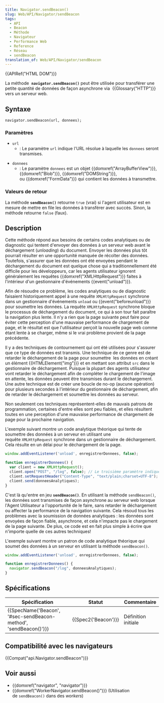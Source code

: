 ```yaml
---
title: Navigator.sendBeacon()
slug: Web/API/Navigator/sendBeacon
tags:
  - API
  - Beacon
  - Méthode
  - Navigateur
  - Performance Web
  - Reference
  - Réseau
  - sendBeacon
translation_of: Web/API/Navigator/sendBeacon
---
```

{{APIRef("HTML DOM")}}

La méthode  **`navigator.sendBeacon()`** peut être utilisée pour transférer une petite quantité de données de façon asynchrone via  {{Glossary("HTTP")}} vers un serveur web.

## Syntaxe

    navigator.sendBeacon(url, donnees);

### Paramètres

- `url`
  - : Le paramètre `url` indique l'URL résolue à laquelle les `donnees` seront transmises.

<!---->

- `donnees`
  - : Le paramètre `donnees` est un objet {{domxref("ArrayBufferView")}}, {{domxref("Blob")}}, {{domxref("DOMString")}}, ou {{domxref("FormData")}} qui contient les données à transmettre.

### Valeurs de retour

La méthode **`sendBeacon()`** retourne `true` (vrai) si l'agent utilisateur est en mesure de mettre en file les données à transférer avec succès. Sinon, la méthode retourne `false` (faux).

## Description

Cette méthode répond aux besoins de certains codes analytiques ou de diagnostic qui tentent d'envoyer des données à un serveur web avant le déchargement (_unloading_) du document. Envoyer les données plus tôt pourrait résulter en une opportunité manquée de récolter des données. Toutefois, s'assurer que les données ont été envoyées pendant le déchargement du document est quelque chose qui a traditionnellement été difficile pour les développeurs, car les agents utilisateur ignorent généralement les requêtes {{domxref("XMLHttpRequest")}} faites à l'intérieur d'un gestionnaire d'événements {{event("unload")}}.

Afin de résoudre ce problème, les codes analytiques ou de diagnostic faisaient historiquement appel à une requête `XMLHttpRequest` synchrone dans un gestionnaire d'événements `unload` ou {{event("beforeunload")}} pour soumettre les données. La requête `XMLHttpRequest` synchrone bloque le processus de déchargement du document, ce qui à son tour fait paraître la navigation plus lente. Il n'y a rien que la page suivante peut faire pour éviter cette perception d'une mauvaise performance de chargement de page, et le résultat est que l'utilisateur perçoit la nouvelle page web comme étant lente à se charger, même si le vrai problème provient de la page précédente.

Il y a des techniques de contournement qui ont été utilisées pour s'assurer que ce type de données est transmis. Une technique de ce genre est de retarder le déchargement de la page pour soumettre  les données en créant un élément {{HTMLElement("img")}} et en mettant son attribut `src` dans le gestionnaire de déchargement. Puisque la plupart des agents utilisateur vont retarder le déchargement afin de compléter le chargement de l'image en attente, les données peuvent être transmises durant le déchargement. Une autre technique est de créer une boucle de no-op (aucune opération) pour plusieurs secondes à l'intérieur du gestionnaire de déchargement, afin de retarder le déchargement et soumettre les données au serveur.

Non seulement ces techniques représentent-elles de mauvais patrons de programmation, certaines d'entre elles sont peu fiables, et elles résultent toutes en une perception d'une mauvaise performance de chargement de page pour la prochaine navigation.

L'exemple suivant montre un code analytique théorique qui tente de soumettre des données à un serveur en utilisant une requête `XMLHttpRequest` synchrone dans un gestionnaire de déchargement. Cela résulte en un délai pour le déchargement de la page.

```js
window.addEventListener('unload', enregistrerDonnees, false);

function enregistrerDonnees() {
  var client = new XMLHttpRequest();
  client.open("POST", "/log", false); // Le troisième paramètre indique une synchronisation xhr
  client.setRequestHeader("Content-Type", "text/plain;charset=UTF-8");
  client.send(donneesAnalytiques);
}
```

C'est là qu'entre en jeu **`sendBeacon()`**. En utilisant la méthode `sendBeacon()`, les données sont transmises de façon asynchrone au serveur web lorsque l'Agent Utilisateur a l'opportunité de le faire, sans retarder le déchargement ou affecter la performance de la navigation suivante. Cela résoud tous les problèmes avec la soumission de données analytiques : les données sont envoyées de façon fiable, asynchrone, et cela n'impacte pas le chargement de la page suivante. De plus, ce code est en fait plus simple à écrire que n'importe quelle de ces autres techniques!

L'exemple suivant montre un patron de code analytique théorique qui soumet des données à un serveur en utilisant la méthode `sendBeacon()`.

```js
window.addEventListener('unload', enregistrerDonnees, false);

function enregistrerDonnees() {
  navigator.sendBeacon("/log", donneesAnalytiques);
}
```

## Spécifications

| Spécification                                                                        | Statut                   | Commentaire         |
| ------------------------------------------------------------------------------------ | ------------------------ | ------------------- |
| {{SpecName('Beacon', '#sec-sendBeacon-method', 'sendBeacon()')}} | {{Spec2('Beacon')}} | Définition initiale |

## Compatibilité avec les navigateurs

{{Compat("api.Navigator.sendBeacon")}}

## Voir aussi

- {{domxref("navigator", "navigator")}}
- {{domxref("WorkerNavigator.sendBeacon()")}} (Utilisation de `sendBeacon()` dans des *workers*)
